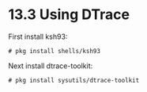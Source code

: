 # 13.3 Using DTrace



First install ksh93:

`# pkg install shells/ksh93`

Next install dtrace-toolkit:

`# pkg install sysutils/dtrace-toolkit`
